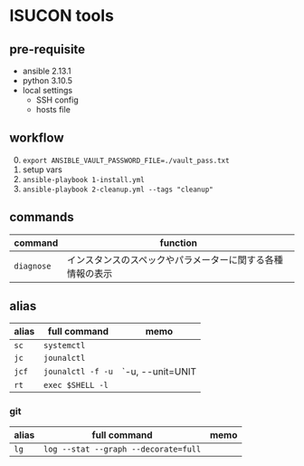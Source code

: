 # ISUCON tools

## pre-requisite
- ansible 2.13.1
- python 3.10.5
- local settings
  - SSH config
  - hosts file

## workflow
0. `export ANSIBLE_VAULT_PASSWORD_FILE=./vault_pass.txt`
1. setup vars
2. `ansible-playbook 1-install.yml`
3. `ansible-playbook 2-cleanup.yml --tags "cleanup"`

## commands
| command    | function                      |
| ---------- | ----------------------------- |
| `diagnose` | インスタンスのスペックやパラメーターに関する各種情報の表示 |

## alias
| alias | full command      | memo             |
| ----- | ----------------- | ---------------- |
| `sc`  | `systemctl`       |                  |
| `jc`  | `jounalctl`       |                  |
| `jcf` | `jounalctl -f -u` | `-u, --unit=UNIT|PATTERN`: `jcf nginx` |
| `rt`  | `exec $SHELL -l`  |                  |

### git
| alias | full command                         | memo |
| ----- | ------------------------------------ | ---- |
| `lg ` | `log --stat --graph --decorate=full` |      |
